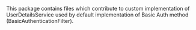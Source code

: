 This package contains files which contribute to custom implementation of UserDetailsService used by 
default implementation of Basic Auth method (BasicAuthenticationFilter).
